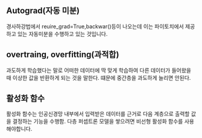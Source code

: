 <h2>Autograd(자동 미분)</h2>
경사하강법에서 reuire_grad=True,backwar()등이 나오는데 이는 파이토치에서 제공하고 있는 자동미분을 수행하고 있는 것입니다.

<h2>overtraing, overfitting(과적합)</h2>
과도하게 학습했다는 말로 어떠한 데이터에 딱 맞게 학습하여 다른 데이터가 들어왔을 때 이상한 값을 반환하게 되는 것을 말한다.
떄문에 중간층을 과도하게 늘리면 안된다.

<h2>활성화 함수</h2>
활성화 함수는 인공신경망 내부에서 입력받은 데이터를 근거로 다음 계층으로 출력할 값을 결정하는 기능을 수행함.
다층 퍼셉트론 모델을 쌓으려면 비선형 활성화 함수를 사용해야합니다.
